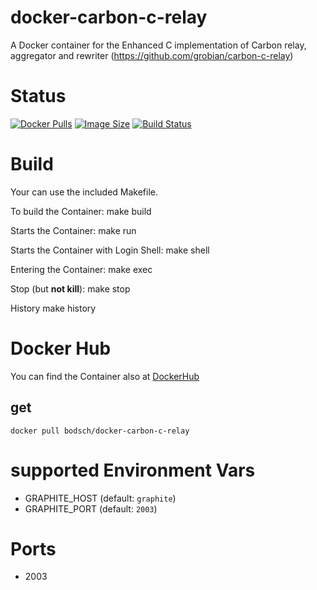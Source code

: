 docker-carbon-c-relay
=====================

A Docker container for the Enhanced C implementation of Carbon relay, aggregator and rewriter (https://github.com/grobian/carbon-c-relay)

# Status

[![Docker Pulls](https://img.shields.io/docker/pulls/bodsch/docker-carbon-c-relay.svg?branch)][hub]
[![Image Size](https://images.microbadger.com/badges/image/bodsch/docker-carbon-c-relay.svg?branch)][microbadger]
[![Build Status](https://travis-ci.org/bodsch/docker-carbon-c-relay.svg?branch)][travis]

[hub]: https://hub.docker.com/r/bodsch/docker-carbon-c-relay/
[microbadger]: https://microbadger.com/images/bodsch/docker-carbon-c-relay
[travis]: https://travis-ci.org/bodsch/docker-carbon-c-relay


# Build

Your can use the included Makefile.

To build the Container:
    make build

Starts the Container:
    make run

Starts the Container with Login Shell:
    make shell

Entering the Container:
    make exec

Stop (but **not kill**):
    make stop

History
    make history


# Docker Hub

You can find the Container also at  [DockerHub](https://hub.docker.com/r/bodsch/docker-carbon-c-relay)

## get

    docker pull bodsch/docker-carbon-c-relay


# supported Environment Vars

  - GRAPHITE_HOST  (default: ```graphite```)
  - GRAPHITE_PORT  (default: ```2003```)


# Ports

  - 2003
